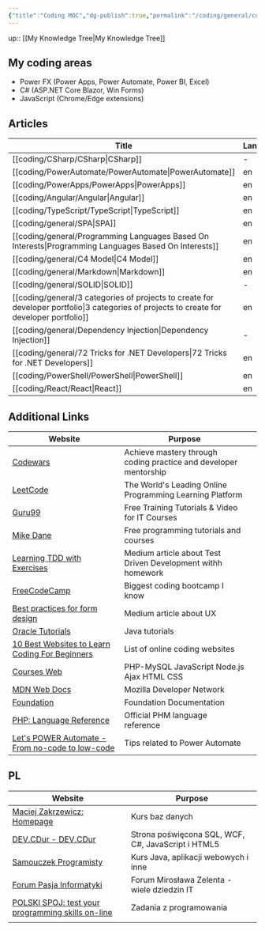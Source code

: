 ```yaml
---
{"title":"Coding MOC","dg-publish":true,"permalink":"/coding/general/coding/","dgPassFrontmatter":true}
---
```


up:: [[My Knowledge Tree\|My Knowledge Tree]]

## My coding areas

- Power FX (Power Apps, Power Automate, Power BI, Excel)
- C# (ASP.NET Core Blazor, Win Forms)
- JavaScript (Chrome/Edge extensions)

## Articles

| Title                                                                                                                                        | Language |
| -------------------------------------------------------------------------------------------------------------------------------------------- | -------- |
| [[coding/CSharp/CSharp\|CSharp]]                                                                                                          | \-       |
| [[coding/PowerAutomate/PowerAutomate\|PowerAutomate]]                                                                                     | en       |
| [[coding/PowerApps/PowerApps\|PowerApps]]                                                                                                 | en       |
| [[coding/Angular/Angular\|Angular]]                                                                                                       | en       |
| [[coding/TypeScript/TypeScript\|TypeScript]]                                                                                              | en       |
| [[coding/general/SPA\|SPA]]                                                                                                               | en       |
| [[coding/general/Programming Languages Based On Interests\|Programming Languages Based On Interests]]                                     | en       |
| [[coding/general/C4 Model\|C4 Model]]                                                                                                     | en       |
| [[coding/general/Markdown\|Markdown]]                                                                                                     | en       |
| [[coding/general/SOLID\|SOLID]]                                                                                                           | \-       |
| [[coding/general/3 categories of projects to create for developer portfolio\|3 categories of projects to create for developer portfolio]] | en       |
| [[coding/general/Dependency Injection\|Dependency Injection]]                                                                             | \-       |
| [[coding/general/72 Tricks for .NET Developers\|72 Tricks for .NET Developers]]                                                           | en       |
| [[coding/PowerShell/PowerShell\|PowerShell]]                                                                                              | en       |
| [[coding/React/React\|React]]                                                                                                             | en       |


## Additional Links

| Website                                                                                                       | Purpose                                                          |     |
| ------------------------------------------------------------------------------------------------------------- | ---------------------------------------------------------------- | --- |
| [Codewars](https://www.codewars.com/)                                                                         | Achieve mastery through coding practice and developer mentorship |     |
| [LeetCode](https://leetcode.com/)                                                                             | The World's Leading Online Programming Learning Platform         |     |
| [Guru99](https://www.guru99.com/)                                                                             | Free Training Tutorials & Video for IT Courses                   |     |
| [Mike Dane](https://www.mikedane.com/)                                                                        | Free programming tutorials and courses                           |     |
| [Learning TDD with Exercises](https://medium.com/@marlenac/learning-tdd-with-katas-3f499cb9c492)              | Medium article about Test Driven Development withh homework      |     |
| [FreeCodeCamp](https://www.freecodecamp.org/)                                                                 | Biggest coding bootcamp I know                                   |     |
| [Best practices for form design](https://uxdesign.cc/best-practices-for-form-design-ff5de6ca8e5f)             | Medium article about UX                                          |     |
| [Oracle Tutorials](http://w2.syronex.com/jmr/edu/db/)                                                         | Java tutorials                                                   |     |
| [10 Best Websites to Learn Coding For Beginners](https://www.hongkiat.com/blog/sites-to-learn-coding-online/) | List of online coding websites                                   |     |
| [Courses Web](https://coursesweb.net/)                                                                        | PHP-MySQL JavaScript Node.js Ajax HTML CSS                       |     |
| [MDN Web Docs](https://developer.mozilla.org/en-US/)                                                          | Mozilla Developer Network                                        |     |
| [Foundation](https://get.foundation/frameworks-docs.html)                                                     | Foundation Documentation                                         |     |
| [PHP: Language Reference](https://www.php.net/manual/en/langref.php)                                          | Official PHM language reference                                  |     |
| [Let's POWER Automate - From no-code to low-code](https://tomriha.com/)                                       | Tips related to Power Automate                                                                 |     |



## PL
| Website                                                                   | Purpose                                            |
| ------------------------------------------------------------------------- | -------------------------------------------------- |
| [Maciej Zakrzewicz: Homepage](http://zakrzewicz.pl/index_en.php)          | Kurs baz danych                                    |
| [DEV.CDur - DEV.CDur](http://dev.cdur.pl/)                                | Strona poświęcona SQL, WCF, C#, JavaScript i HTML5 |
| [Samouczek Programisty](http://www.samouczekprogramisty.pl/)              | Kurs Java, aplikacji webowych i inne               |
| [Forum Pasja Informatyki](https://forum.pasja-informatyki.pl/)            | Forum Mirosława Zelenta - wiele dziedzin IT        |
| [POLSKI SPOJ: test your programming skills on-line](https://pl.spoj.com/) | Zadania z programowania                            |
|                                                                           |                                                    |

